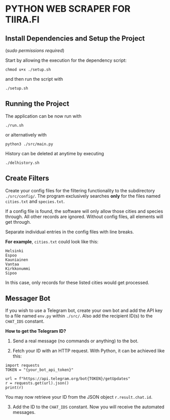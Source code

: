# PYTHON WEB SCRAPER FOR TIIRA.FI

## Install Dependencies and Setup the Project

(_sudo permissions required_)

Start by allowing the execution for the dependency script:

```
chmod u+x ./setup.sh
```

and then run the script with

```
./setup.sh
```

## Running the Project

The application can be now run with

```
./run.sh
```

or alternatively with

```
python3 ./src/main.py
```

History can be deleted at anytime by executing

```
./delhistory.sh
```

## Create Filters

Create your config files for the filtering functionality to the subdirectory `./src/config/`. The program exclusively searches **only** for the files named `cities.txt` and `species.txt`.

If a config file is found, the software will only allow those cities and species through. All other records are ignored. Without config files, all elements will get through.

Separate individual entries in the config files with line breaks.

**For example**, `cities.txt` could look like this:

```
Helsinki
Espoo
Kauniainen
Vantaa
Kirkkonummi
Sipoo
```

In this case, only records for these listed cities would get processed.

## Messager Bot

If you wish to use a Telegram bot, create your own bot and add the API key to a file named `env.py` within `./src/`. Also add the recipient ID(s) to the `CHAT_IDS` constant.

**How to get the Telegram ID?**

1. Send a real message (no commands or anything) to the bot.

2. Fetch your ID with an HTTP request. With Python, it can be achieved like this:

```
import requests
TOKEN = "{your_bot_api_token}"

url = f"https://api.telegram.org/bot{TOKEN}/getUpdates"
r = requests.get(url).json()
print(r)
```

You may now retrieve your ID from the JSON object `r.result.chat.id`.

3. Add the ID to the `CHAT_IDS` constant. Now you will receive the automated messages.
